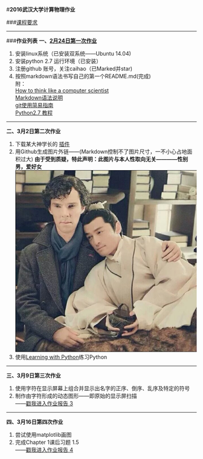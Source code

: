 #**2016武汉大学计算物理作业**

###[课程要求](https://github.com/caihao/computational_physics_whu/blob/master/README.md)

--------------------

###**作业列表**
**一、[2月24日第一次作业](https://github.com/caihao/computational_physics_whu/blob/master/Exercises.md)**

1. 安装linux系统（已安装双系统——Ubuntu 14.04)<br/>
2. 安装python 2.7 运行环境（已安装）<br/>
3. 注册github 账号，关注caihao（已Marked并star)<br/>
4. 按照markdown语法书写自己的第一个README.md(完成)<br/>
   附：<br/>
   [How to think like a computer scientist](http://www.openbookproject.net/thinkcs/python/english2e/)<br/>
   [Markdown语法说明](http://www.appinn.com/markdown/#p)<br/>
   [git使用简易指南](http://www.bootcss.com/p/git-guide/)<br/>
   [Python2.7 教程](http://www.liaoxuefeng.com/wiki/001374738125095c955c1e6d8bb493182103fac9270762a000)<br/>

--------------------

**二、3月2日第二次作业**

1. 下载某大神学长的  [插件](https://github.com/Ron89/thesaurus_query.vim)<br/>
2. 用Github生成图片外链——(Markdown控制不了图片尺寸，一不小心占地面积过大)
   **由于受到质疑，特此声明：此图片与本人性取向无关————性别男，爱好女**
   ![迷の卷福](https://raw.githubusercontent.com/luokaifa-whu/computationalphysics_N2014301580293/master/QQ.20160308141916.png)
3. 使用[Learning with Python](http://interactivepython.org/runestone/static/thinkcspy/index.html)练习Python

--------------------

**三、3月9日第三次作业**

1. 使用字符在显示屏幕上组合并显示出名字的正序、倒序、乱序及特定的符号<br/>
2. 制作由字符形成的动态图形——即原始的显示屏扫描<br/>
——[戳我进入作业报告 3](https://github.com/luokaifa-whu/computationalphysics_N2014301580293/blob/master/%E7%AC%AC%E4%B8%89%E6%AC%A1%E4%BD%9C%E4%B8%9A.md)

--------------------

**四、3月16日第四次作业**

1. 尝试使用matplotlib画图<Br/>
2. 完成Chapter 1课后习题 1.5<Br/>
——[戳我进入作业报告 4](https://github.com/luokaifa-whu/computationalphysics_N2014301580293/blob/master/Chapter_1-homework_4/%E7%AC%AC%E5%9B%9B%E6%AC%A1%E4%BD%9C%E4%B8%9A.md)
